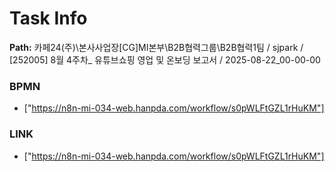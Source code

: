 # Task Info

**Path:** 카페24(주)\본사사업장\[CG]MI본부\B2B협력그룹\B2B협력1팀 / sjpark / [252005] 8월 4주차_ 유튜브쇼핑 영업 및 온보딩 보고서 / 2025-08-22_00-00-00

### BPMN
- ["https://n8n-mi-034-web.hanpda.com/workflow/s0pWLFtGZL1rHuKM"]

### LINK
- ["https://n8n-mi-034-web.hanpda.com/workflow/s0pWLFtGZL1rHuKM"]

